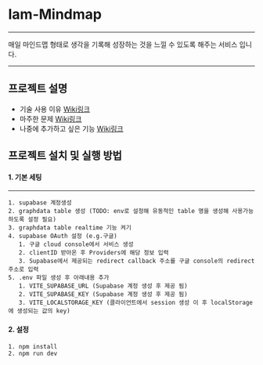 # Iam-Mindmap

---

매일 마인드맵 형태로 생각을 기록해 성장하는 것을 느낄 수 있도록 해주는 서비스 입니다.

---

## 프로젝트 설명

- 기술 사용 이유
[Wiki링크](https://github.com/chanjook1m/iam-mindmap/wiki/%EA%B8%B0%EC%88%A0-%EC%84%A0%ED%83%9D-%EC%9D%B4%EC%9C%A0)
- 마주한 문제
[Wiki링크](https://github.com/chanjook1m/iam-mindmap/wiki/%EB%A7%88%EC%A3%BC%ED%95%9C-%EB%AC%B8%EC%A0%9C)
-   나중에 추가하고 싶은 기능
[Wiki링크](https://github.com/chanjook1m/iam-mindmap/wiki/%EC%B6%94%EA%B0%80%ED%95%A0-%EA%B8%B0%EB%8A%A5)  
  

## 프로젝트 설치 및 실행 방법

#### 1. 기본 세팅

---

```
1. supabase 계정생성
2. graphdata table 생성 (TODO: env로 설정해 유동적인 table 명을 생성해 사용가능하도록 설정 필요)
3. graphdata table realtime 기능 켜기
4. supabase OAuth 설정 (e.g.구글)
   1. 구글 cloud console에서 서비스 생성
   2. clientID 받아온 후 Providers에 해당 정보 입력
   3. Supabase에서 제공되는 redirect callback 주소를 구글 console의 redirect 주소로 입력 
5. .env 파일 생성 후 아래내용 추가
   1. VITE_SUPABASE_URL (Supabase 계정 생성 후 제공 됨)
   2. VITE_SUPABASE_KEY (Supabase 계정 생성 후 제공 됨)
   3. VITE_LOCALSTORAGE_KEY (클라이언트에서 session 생성 이 후 localStorage에 생성되는 값의 key)
```

#### 2. 설정

```
1. npm install
2. npm run dev
```
